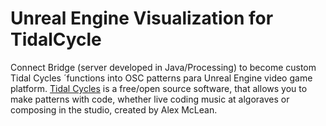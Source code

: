 # Unreal Engine Visualization for TidalCycle
Connect Bridge (server developed in Java/Processing) to become custom Tidal Cycles ´functions into OSC patterns para Unreal Engine video game platform.
<a href="https://tidalcycles.org/" target="_blank">Tidal Cycles</a> is a free/open source software, that allows you to make patterns with code, whether live coding music at algoraves or composing in the studio, created by Alex McLean.
